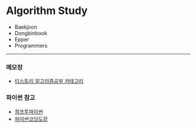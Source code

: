 # Algorithm Study

- Baekjoon
- Dongbinbook 
- Epper 
- Programmers   

***

### 메모장
- [티스토리 알고리즘공부 카테고리](https://davelop.tistory.com/category/%EC%95%8C%EA%B3%A0%EB%A6%AC%EC%A6%98%EA%B3%B5%EB%B6%80)

### 파이썬 참고
- [점프투파이썬](https://wikidocs.net/book/1)
- [파이썬코딩도장](https://dojang.io/course/view.php?id=7)
